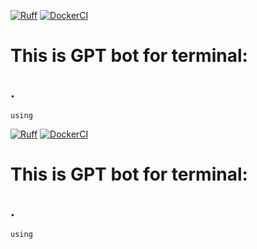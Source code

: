 [![Ruff](https://github.com/morheus9/gpt_bot_terminal/actions/workflows/ruff.yml/badge.svg)](https://github.com/morheus9/gpt_bot_terminal/actions/workflows/ruff.yml)
[![DockerCI](https://github.com/morheus9/gpt_bot_terminal/actions/workflows/push_dockerfile.yml/badge.svg?branch=master)](https://github.com/morheus9/gpt_bot_terminal/actions/workflows/push_dockerfile.yml)

# This is GPT bot for terminal:
## .

```
using
```
[![Ruff](https://github.com/morheus9/gpt_bot_terminal/actions/workflows/ruff.yml/badge.svg)](https://github.com/morheus9/fastapi_postgres_crud/actions/workflows/ruff.yml)
[![DockerCI](https://github.com/morheus9/gpt_bot_terminal/actions/workflows/push_dockerfile.yml/badge.svg?branch=master)](https://github.com/morheus9/fastapi_postgres_crud/actions/workflows/push_dockerfile.yml)

# This is GPT bot for terminal:
## .

```
using
```
